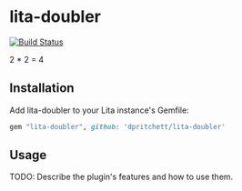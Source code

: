 # lita-doubler

[![Build Status](https://travis-ci.org/dpritchett/lita-doubler.svg?branch=master)](https://travis-ci.org/dpritchett/lita-doubler)

2 * 2 = 4

## Installation

Add lita-doubler to your Lita instance's Gemfile:

``` ruby
gem "lita-doubler", github: 'dpritchett/lita-doubler'
```

## Usage

TODO: Describe the plugin's features and how to use them.

